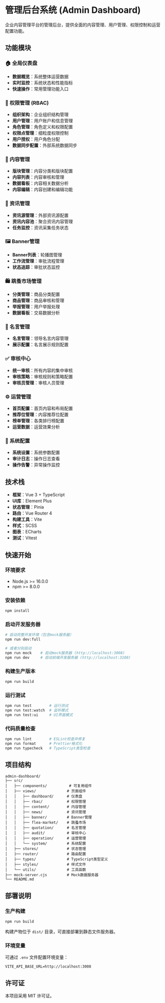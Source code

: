 # 管理后台系统 (Admin Dashboard)

企业内容管理平台的管理后台，提供全面的内容管理、用户管理、权限控制和运营配置功能。

## 功能模块

### 🏠 全局仪表盘
- **数据概览**：系统整体运营数据
- **实时监控**：系统状态和性能指标
- **快速操作**：常用管理功能入口

### 🔐 权限管理 (RBAC)
- **组织架构**：企业组织结构管理
- **用户管理**：用户账户和信息管理
- **角色管理**：角色定义和权限配置
- **权限点管理**：细粒度权限控制
- **用户授权**：用户角色分配
- **数据同步配置**：外部系统数据同步

### 📄 内容管理
- **版块管理**：内容分类和版块配置
- **内容列表**：内容审核和管理
- **数据看板**：内容相关数据分析
- **内容编辑**：内容创建和编辑功能

### 📰 资讯管理
- **资讯源管理**：外部资讯源配置
- **资讯内容池**：聚合资讯内容管理
- **任务监控**：资讯采集任务状态

### 🖼️ Banner管理
- **Banner列表**：轮播图管理
- **工作流管理**：审批流程管理
- **状态追踪**：审批状态监控

### 🛍️ 跳蚤市场管理
- **分类管理**：商品分类配置
- **商品管理**：商品审核和管理
- **举报管理**：用户举报处理
- **数据看板**：交易数据分析

### 💬 名言管理
- **名言管理**：领导名言内容管理
- **展示配置**：名言展示规则配置

### ✅ 审核中心
- **统一审核**：所有内容的集中审核
- **审核策略**：审核规则和策略配置
- **审核员管理**：审核人员管理

### ⚙️ 运营管理
- **首页配置**：首页内容和布局配置
- **推荐位管理**：内容推荐位配置
- **榜单管理**：各类排行榜配置
- **运营数据**：运营效果分析

### 🔧 系统配置
- **系统设置**：系统参数配置
- **审计日志**：操作日志查看
- **操作告警**：异常操作监控

## 技术栈

- **框架**：Vue 3 + TypeScript
- **UI库**：Element Plus
- **状态管理**：Pinia
- **路由**：Vue Router 4
- **构建工具**：Vite
- **样式**：SCSS
- **图表**：ECharts
- **测试**：Vitest

## 快速开始

### 环境要求

- Node.js >= 16.0.0
- npm >= 8.0.0

### 安装依赖

```bash
npm install
```

### 启动开发服务器

```bash
# 启动完整开发环境（包含mock服务器）
npm run dev:full

# 或者分别启动
npm run mock    # 启动mock服务器 (http://localhost:3008)
npm run dev     # 启动前端开发服务器 (http://localhost:3108)
```

### 构建生产版本

```bash
npm run build
```

### 运行测试

```bash
npm run test        # 运行测试
npm run test:watch  # 监听模式
npm run test:ui     # UI界面模式
```

### 代码质量检查

```bash
npm run lint        # ESLint检查并修复
npm run format      # Prettier格式化
npm run typecheck   # TypeScript类型检查
```

## 项目结构

```
admin-dashboard/
├── src/
│   ├── components/          # 可复用组件
│   ├── views/              # 页面组件
│   │   ├── dashboard/      # 仪表盘
│   │   ├── rbac/           # 权限管理
│   │   ├── content/        # 内容管理
│   │   ├── news/           # 资讯管理
│   │   ├── banner/         # Banner管理
│   │   ├── flea-market/    # 跳蚤市场
│   │   ├── quotation/      # 名言管理
│   │   ├── audit/          # 审核中心
│   │   ├── operation/      # 运营管理
│   │   └── system/         # 系统配置
│   ├── stores/             # 状态管理
│   ├── router/             # 路由配置
│   ├── types/              # TypeScript类型定义
│   ├── styles/             # 样式文件
│   └── utils/              # 工具函数
├── mock-server.cjs         # Mock数据服务器
└── README.md
```

## 部署说明

### 生产构建
```bash
npm run build
```

构建产物位于 `dist/` 目录，可直接部署到静态文件服务器。

### 环境变量
可通过 `.env` 文件配置环境变量：
```
VITE_API_BASE_URL=http://localhost:3008
```

## 许可证

本项目采用 MIT 许可证。